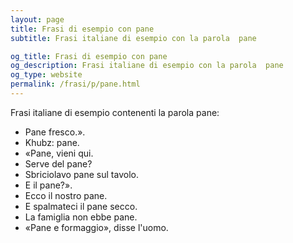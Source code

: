 ```yaml
---
layout: page
title: Frasi di esempio con pane 
subtitle: Frasi italiane di esempio con la parola  pane

og_title: Frasi di esempio con pane 
og_description: Frasi italiane di esempio con la parola  pane
og_type: website
permalink: /frasi/p/pane.html
---
```


Frasi italiane di esempio contenenti la parola pane:


- Pane fresco.».
- Khubz: pane.
- «Pane, vieni qui.
- Serve del pane?
- Sbriciolavo pane sul tavolo.
- E il pane?».
- Ecco il nostro pane.
- E spalmateci il pane secco.
- La famiglia non ebbe pane.
- «Pane e formaggio», disse l'uomo.
